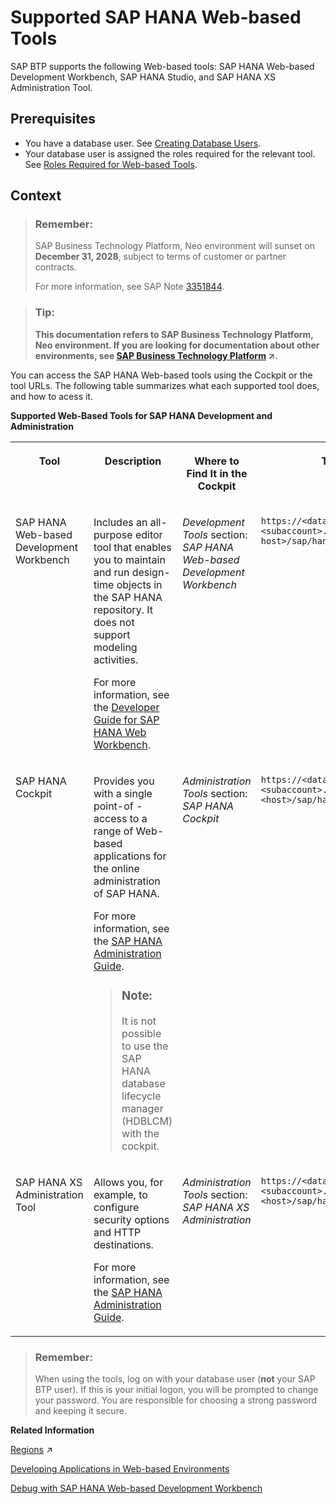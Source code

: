 <!-- loioad3717d2c242436095fd12c158d7876f -->

# Supported SAP HANA Web-based Tools

SAP BTP supports the following Web-based tools: SAP HANA Web-based Development Workbench, SAP HANA Studio, and SAP HANA XS Administration Tool.



## Prerequisites

-   You have a database user. See [Creating Database Users](creating-database-users-a55b836.md).
-   Your database user is assigned the roles required for the relevant tool. See [Roles Required for Web-based Tools](assign-roles-required-for-the-sap-hana-xs-administration-tool-c006db5.md#loiod7c4ca5dac4f4dbbb47901eebe9ea0d1).



## Context

> ### Remember:  
> SAP Business Technology Platform, Neo environment will sunset on **December 31, 2028**, subject to terms of customer or partner contracts.
> 
> For more information, see SAP Note [3351844](https://me.sap.com/notes/3351844).

> ### Tip:  
> **This documentation refers to SAP Business Technology Platform, Neo environment. If you are looking for documentation about other environments, see [SAP Business Technology Platform](https://help.sap.com/viewer/65de2977205c403bbc107264b8eccf4b/Cloud/en-US/6a2c1ab5a31b4ed9a2ce17a5329e1dd8.html "SAP Business Technology Platform (SAP BTP) is an integrated offering comprised of four technology portfolios: database and data management, application development and integration, analytics, and intelligent technologies. The platform offers users the ability to turn data into business value, compose end-to-end business processes, and build and extend SAP applications quickly.") :arrow_upper_right:.**

You can access the SAP HANA Web-based tools using the Cockpit or the tool URLs. The following table summarizes what each supported tool does, and how to acess it.

**Supported Web-Based Tools for SAP HANA Development and Administration**


<table>
<tr>
<th valign="top">

Tool

</th>
<th valign="top">

Description

</th>
<th valign="top">

Where to Find It in the Cockpit

</th>
<th valign="top">

Tool URL

</th>
</tr>
<tr>
<td valign="top">

SAP HANA Web-based Development Workbench

</td>
<td valign="top">

Includes an all-purpose editor tool that enables you to maintain and run design-time objects in the SAP HANA repository. It does not support modeling activities.

For more information, see the [Developer Guide for SAP HANA Web Workbench](https://help.sap.com/viewer/b3d0daf2a98e49ada00bf31b7ca7a42e/2.0.00/en-US/).

</td>
<td valign="top">

*Development Tools* section: *SAP HANA Web-based Development Workbench* 

</td>
<td valign="top">

`https://<database instance><subaccount>.< host>/sap/hana/xs/ide/` 

</td>
</tr>
<tr>
<td valign="top">

SAP HANA Cockpit

</td>
<td valign="top">

Provides you with a single point-of -access to a range of Web-based applications for the online administration of SAP HANA.

For more information, see the [SAP HANA Administration Guide](https://help.sap.com/viewer/6b94445c94ae495c83a19646e7c3fd56/2.0.00/en-US).

> ### Note:  
> It is not possible to use the SAP HANA database lifecycle manager \(HDBLCM\) with the cockpit.



</td>
<td valign="top">

*Administration Tools* section: *SAP HANA Cockpit* 

</td>
<td valign="top">

`https://<database instance><subaccount>.<host>/sap/hana/xs/admin/cockpit` 

</td>
</tr>
<tr>
<td valign="top">

SAP HANA XS Administration Tool

</td>
<td valign="top">

Allows you, for example, to configure security options and HTTP destinations.

For more information, see the [SAP HANA Administration Guide](https://help.sap.com/viewer/6b94445c94ae495c83a19646e7c3fd56/2.0.00/en-US).

</td>
<td valign="top">

*Administration Tools* section: *SAP HANA XS Administration* 

</td>
<td valign="top">

`https://<database instance><subaccount>.<host>/sap/hana/xs/admin/` 

</td>
</tr>
</table>

> ### Remember:  
> When using the tools, log on with your database user \(**not** your SAP BTP user\). If this is your initial logon, you will be prompted to change your password. You are responsible for choosing a strong password and keeping it secure.

**Related Information**  


[Regions](https://help.sap.com/viewer/65de2977205c403bbc107264b8eccf4b/Cloud/en-US/350356d1dc314d3199dca15bd2ab9b0e.html "You can deploy applications in different regions. Each region represents a geographical location (for example, Europe, US East) where applications, data, or services are hosted.") :arrow_upper_right:

[Developing Applications in Web-based Environments](http://help.sap.com/saphelp_hanaplatform/helpdata/en/7f/99b0f952d04792912587c99e299ef5/content.htm)

[Debug with SAP HANA Web-based Development Workbench](debug-with-sap-hana-web-based-development-workbench-1beaa7a.md "You can only debug SAP HANA server-side JavaScript with the SAP HANA Tools plugin for Eclipse as of release 7.4. If you are working with lower plugin versions, use the SAP HANA Web-based Development Workbench to perform your debugging tasks.")

